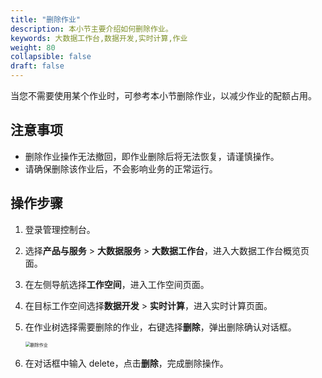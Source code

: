 ```yaml
---
title: "删除作业"
description: 本小节主要介绍如何删除作业。 
keywords: 大数据工作台,数据开发,实时计算,作业
weight: 80
collapsible: false
draft: false
---
```


当您不需要使用某个作业时，可参考本小节删除作业，以减少作业的配额占用。

## 注意事项

- 删除作业操作无法撤回，即作业删除后将无法恢复，请谨慎操作。
- 请确保删除该作业后，不会影响业务的正常运行。

## 操作步骤

1. 登录管理控制台。
2. 选择**产品与服务** > **大数据服务** > **大数据工作台**，进入大数据工作台概览页面。
3. 在左侧导航选择**工作空间**，进入工作空间页面。
4. 在目标工作空间选择**数据开发** > **实时计算**，进入实时计算页面。
5. 在作业树选择需要删除的作业，右键选择**删除**，弹出删除确认对话框。

   <img src="/bigdata/dataomnis/_images/delete_job.png" alt="删除作业" style="zoom:50%;" />

6. 在对话框中输入 delete，点击**删除**，完成删除操作。

